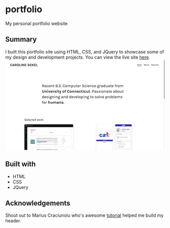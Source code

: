 # portfolio
My personal portfolio website 

## Summary
I built this portfolio site using HTML, CSS, and JQuery to showcase some of my design and development projects. You can view the live site [here](https://carolinesekel.github.io/portfolio/).
![Image of Site](demo.png)

## Built with
* HTML
* CSS
* JQuery

## Acknowledgements
Shout out to Marius Craciunoiu who's awesome [tutorial](https://medium.com/@mariusc23/hide-header-on-scroll-down-show-on-scroll-up-67bbaae9a78c) helped me build my header.
